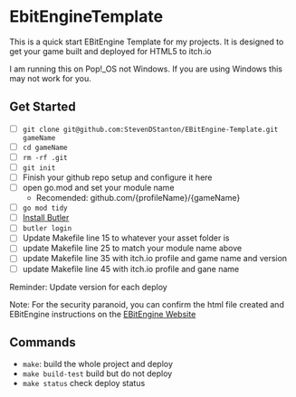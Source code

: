 # EbitEngineTemplate

This is a quick start EBitEngine Template for my projects. It is designed to get your game built and deployed for HTML5 to itch.io

I am running this on Pop!\_OS not Windows. If you are using Windows this may not work for you.

## Get Started

- [ ] `git clone git@github.com:StevenDStanton/EBitEngine-Template.git gameName`
- [ ] `cd gameName`
- [ ] `rm -rf .git`
- [ ] `git init`
- [ ] Finish your github repo setup and configure it here
- [ ] open go.mod and set your module name
  - Recomended: github.com/{profileName}/{gameName}
- [ ] `go mod tidy`
- [ ] [Install Butler](https://itch.io/docs/butler/installing.html)
- [ ] `butler login`
- [ ] Update Makefile line 15 to whatever your asset folder is
- [ ] update Makefile line 25 to match your module name above
- [ ] update Makefile line 35 with itch.io profile and game name and version
- [ ] update Makefile line 45 with itch.io profile and gane name

Reminder: Update version for each deploy

Note: For the security paranoid, you can confirm the html file created and EBitEngine instructions on the [EBitEngine Website](https://ebitengine.org/en/documents/webassembly.html)

## Commands

- `make`: build the whole project and deploy
- `make build-test` build but do not deploy
- `make status` check deploy status
